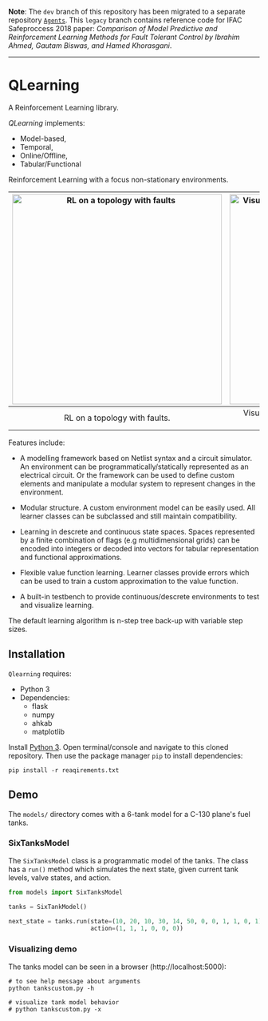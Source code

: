 **Note**: The `dev` branch of this repository has been migrated to a separate repository [`Agents`](https://github.com/hazrmard/Agents). This `legacy` branch contains reference code for IFAC Safeproccess 2018 paper: *Comparison of Model Predictive and Reinforcement Learning Methods for Fault Tolerant Control by Ibrahim Ahmed, Gautam Biswas, and Hamed Khorasgani*.

---

# QLearning

A Reinforcement Learning library.

*QLearning* implements:

* Model-based,
* Temporal,
* Online/Offline,
* Tabular/Functional

Reinforcement Learning with a focus non-stationary environments.

| <img src="/img/topology.png" alt="RL on a topology with faults" width="420"/> | <img src="/img/tanks.gif" alt="Visualization of a fuel tank system modelled as a circuit" width="420"/> |
|:---:|:---:|
|RL on a topology with faults. | Visualization of a fuel tank system modelled as a circuit. |

Features include:

* A modelling framework based on Netlist syntax and a circuit simulator. An
environment can be programmatically/statically represented as an electrical circuit. Or the framework can be used to define custom elements and manipulate a modular system to represent changes in the environment.

* Modular structure. A custom environment model can be easily used. All learner classes can be subclassed and still maintain compatibility.

* Learning in descrete and continuous state spaces. Spaces represented by a finite combination of flags (e.g multidimensional grids) can be encoded into integers or decoded into vectors for tabular representation and functional approximations.

* Flexible value function learning. Learner classes provide errors which can be used to train a custom approximation to the value function.

* A built-in testbench to provide continuous/descrete environments to test and visualize learning.

The default learning algorithm is n-step tree back-up with variable step sizes.

## Installation

`Qlearning` requires:

* Python 3
* Dependencies:
  * flask
  * numpy
  * ahkab
  * matplotlib

Install [Python 3](https://www.python.org/downloads/). Open terminal/console and navigate to this cloned repository. Then use the package manager `pip` to install dependencies:

```
pip install -r reaqirements.txt
```


## Demo

The `models/` directory comes with a 6-tank model for a C-130 plane's fuel tanks.

### SixTanksModel

The `SixTanksModel` class is a programmatic model of the tanks. The class has
a `run()` method which simulates the next state, given current tank levels,
valve states, and action.

```python
from models import SixTanksModel

tanks = SixTankModel()

next_state = tanks.run(state=(10, 20, 10, 30, 14, 50, 0, 0, 1, 1, 0, 1),
                       action=(1, 1, 1, 0, 0, 0))
```


### Visualizing demo

The tanks model can be seen in a browser (http://localhost:5000):

```
# to see help message about arguments
python tankscustom.py -h

# visualize tank model behavior
# python tankscustom.py -x
```